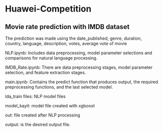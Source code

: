 # Huawei-Competition
## Movie rate prediction with IMDB dataset

The prediction was made using the date_published, genre, duration, country, language, description, votes, average vote of movie 

NLP.ipynb: Includes data preprocessing, model parameter selections and comparisons for natural language processing.

IMDB_Rate.ipynb: There are data preprocessing stages, model parameter selection, and feature extraction stages.

main.ipynb: Contains the predict function that produces output, the required preprocessing functions, and the last selected model.

lda_train files: NLP model files

model_kayit: model file created with xgboost

out: file created after NLP processing

output: is the desired output file.
